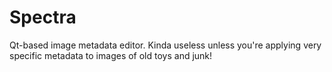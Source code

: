 Spectra
=======

Qt-based image metadata editor.
Kinda useless unless you're applying very specific metadata to images of old toys and junk!
